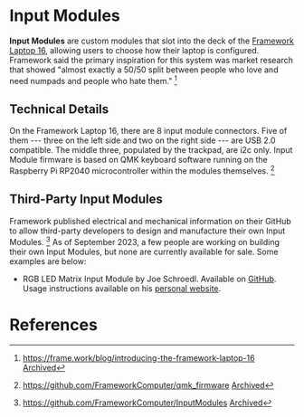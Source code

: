 # Input Modules

**Input Modules** are custom modules that slot into the deck of the [Framework Laptop 16](https://framewiki.net/framework-laptop-16), allowing users to choose how their laptop is configured. Framework said the primary inspiration for this system was market research that showed "almost exactly a 50/50 split between people who love and need numpads and people who hate them." [^1]

## Technical Details
On the Framework Laptop 16, there are 8 input module connectors. Five of them --- three on the left side and two on the right side --- are USB 2.0 compatible. The middle three, populated by the trackpad, are i2c only. Input Module firmware is based on QMK keyboard software running on the Raspberry Pi RP2040 microcontroller within the modules themselves. [^2]

## Third-Party Input Modules

Framework published electrical and mechanical information on their GitHub to allow third-party developers to design and manufacture their own Input Modules. [^3] As of September 2023, a few people are working on building their own Input Modules, but none are currently available for sale. Some examples are below:

- RGB LED Matrix Input Module by Joe Schroedl. Available on [GitHub](https://github.com/corndog2000/RGB-LED-Matrix-Input-Module). Usage instructions available on his [personal website](https://jschroedl.com/rgb-start/).

# References
[^1]: <https://frame.work/blog/introducing-the-framework-laptop-16> [Archived](http://web.archive.org/web/20250110180854/https://frame.work/blog/introducing-the-framework-laptop-16) 
[^2]: <https://github.com/FrameworkComputer/qmk_firmware> [Archived](https://web.archive.org/save/https://github.com/FrameworkComputer/qmk_firmware) 
[^3]: <https://github.com/FrameworkComputer/InputModules> [Archived](http://web.archive.org/web/20250110054725/https://github.com/FrameworkComputer/InputModules) 
